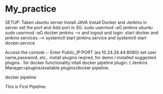 # My_practice
SETUP:
Taken ubuntu server
Install JAVA 
Install Docker and Jenkins in server
set the port and Add port in SG.
sudo usermod -aG jenkins ubuntu
sudo usermod -aG docker jenkins  --> and logout and login.
start docker and jenkins services --> systemctl start jenkins.service and systemctl start docker.service
 
Access the console :- Enter Public_IP:PORT (ex:10.24.34.44:8080)
set user name,password, etc,.
install plugins reqired, for demo I installed suggested plugins .
for docker functionality intall docker pipeline plugin. ( Jenkins Manager>plugins/available plugins/docker pipeline.

docker pipeline


This is First Pipeline.

